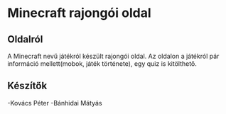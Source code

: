 # Minecraft rajongói oldal
## Oldalról
A Minecraft nevű játékról készült rajongói oldal. Az oldalon a játékról pár információ mellett(mobok, játék története), egy quiz is kitölthető.
## Készítők
-Kovács Péter
-Bánhidai Mátyás